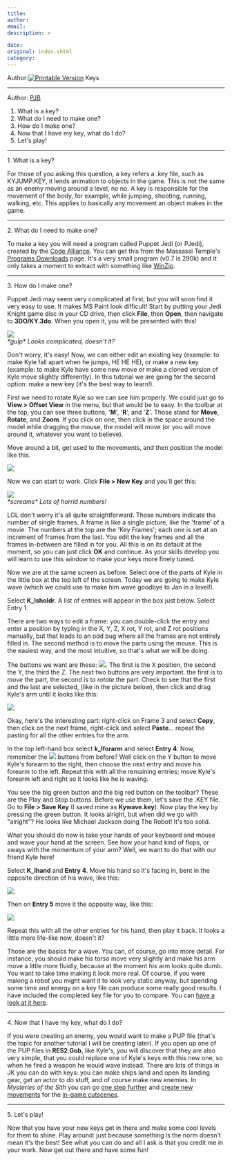 ```yaml
---
title: 
author: 
email: 
description: >

date: 
original: index.shtml
category: 
---
```


Author:[![Printable Version](/images/printable.gif)](tutorial_print.shtml)
Keys  

-----

Author: [PJB](mailto:pokejoyboy@pjb.i8.com)  
  

1.  What is a key?
2.  What do I need to make one?
3.  How do I make one?
4.  Now that I have my key, what do I do?
5.  Let's play\!

-----

1\. What is a key?

For those of you asking this question, a key refers a .key file, such as
KYJUMP.KEY, it lends animation to objects in the game. This is not the
same as an enemy moving around a level, no no. A key is responsible for
the movement of the body, for example, while jumping, shooting, running,
walking, etc. This applies to basically any movement an object makes in
the game.

-----

2\. What do I need to make one?

To make a key you will need a program called Puppet Jedi (or PJedi),
created by the [Code Alliance](http://www.code-alliance.ca/). You can
get this from the Massassi Temple's [Programs Downloads](/programs/)
page. It's a very small program (v0.7 is 290k) and it only takes a
moment to extract with something like [WinZip](http://www.winzip.com/).

-----

3\. How do I make one?

Puppet Jedi may seem very complicated at first, but you will soon find
it very easy to use. It makes MS Paint look difficult\! Start by putting
your Jedi Knight game disc in your CD drive, then click **File**, then
**Open**, then navigate to **3DO/KY.3do**. When you open it, you will be
presented with this\!

<div data-align="center">

![](keys_1.jpg)  
*\*gulp\* Looks complicated, doesn't it?*

</div>

Don't worry, it's easy\! Now, we can either edit an existing key
(example: to make Kyle fall apart when he jumps, HE HE HE), or make a
new key (example: to make Kyle have some new move or make a cloned
version of Kyle move slightly differently). In this tutorial we are
going for the second option: make a new key (it's the best way to
learn\!).

First we need to rotate Kyle so we can see him properly. We could just
go to **View \> Offset View** in the menu, but that would be to easy. In
the toolbar at the top, you can see three buttons, '**M**', '**R**', and
'**Z**'. Those stand for **Move**, **Rotate**, and **Zoom**. If you
click on one, then click in the space around the model while dragging
the mouse, the model will move (or you will move around it, whatever you
want to believe).

Move around a bit, get used to the movements, and then position the
model like this.

<div data-align="center">

![](keys_2.jpg)

</div>

Now we can start to work. Click **File \> New Key** and you'll get this:

<div data-align="center">

![](keys_3.jpg)  
*\*screams\* Lots of horrid numbers\!*

</div>

LOL don't worry it's all quite straightforward. Those numbers indicate
the number of single frames. A frame is like a single picture, like the
'frame' of a movie. The numbers at the top are the 'Key Frames'; each
one is set at an increment of frames from the last. You edit the key
frames and all the frames in-between are filled in for you. All this is
on its default at the moment, so you can just click **OK** and continue.
As your skills develop you will learn to use this window to make your
keys more finely tuned.

Now we are at the same screen as before. Select one of the parts of Kyle
in the little box at the top left of the screen. Today we are going to
make Kyle wave (which we could use to make him wave goodbye to Jan in a
level\!).

Select **K\_lsholdr**. A list of entries will appear in the box just
below. Select Entry 1.

There are two ways to edit a frame: you can double-click the entry and
enter a position by typing in the X, Y, Z, X rot, Y rot, and Z rot
positions manually, but that leads to an odd bug where all the frames
are not entirely filled in. The second method is to move the parts using
the mouse. This is the easiest way, and the most intuitive, so that's
what we will be doing.

The buttons we want are these: ![](keys_4.jpg). The first is the X
position, the second the Y, the third the Z. The next two buttons are
very important. the first is to *move* the part, the second is to
*rotate* the part. Check to see that the first and the last are
selected, (like in the picture below), then click and drag Kyle's arm
until it looks like this:

<div data-align="center">

![](keys_6.jpg)

</div>

Okay, here's the interesting part: right-click on Frame 3 and select
**Copy**, then click on the next frame, right-click and select
**Paste**... repeat the pasting for all the other entries for the arm.

In the top left-hand box select **k\_lforarm** and select **Entry 4**.
Now, remember the ![](keys_4.jpg) buttons from before? Well click on the
Y button to move Kyle's forearm to the right, then choose the next entry
and move his forearm to the left. Repeat this with all the remaining
entries; move Kyle's forearm left and right so it looks like he is
waving.

You see the big green button and the big red button on the toolbar?
These are the Play and Stop buttons. Before we use them, let's save the
.KEY file. Go to **File \> Save Key** (I saved mine as **Kywave.key**).
Now play the key by pressing the green button. It looks alright, but
when did we go with "alright"? He looks like Michael Jackson doing The
Robot\! It's too solid.

What you should do now is take your hands of your keyboard and mouse and
wave your hand at the screen. See how your hand kind of flops, or sways
with the momentum of your arm? Well, we want to do that with our friend
Kyle here\!

Select **K\_lhand** and **Entry 4**. Move his hand so it's facing in,
bent in the opposite direction of his wave, like this:

<div data-align="center">

![](keys_7.jpg)

</div>

Then on **Entry 5** move it the opposite way, like this:

<div data-align="center">

![](keys_8.jpg)

</div>

Repeat this with all the other entries for his hand, then play it back.
It looks a little more life-like now, doesn't it?

Those are the basics for a wave. You can, of course, go into more
detail. For instance, you should make his torso move very slightly and
make his arm move a little more fluidly, because at the moment his arm
looks quite dumb. You want to take time making it look more real. Of
course, if you were making a robot you might want it to look very static
anyway, but spending some time and energy on a key file can produce some
really good results. I have included the completed key file for you to
compare. You can [have a look at it here](key.key).

-----

4\. Now that I have my key, what do I do?

If you were creating an enemy, you would want to make a PUP file (that's
the topic for another tutorial I will be creating later). If you open up
one of the PUP files in **RES2.Gob**, like Kyle's, you will discover
that they are also very simple, that you could replace one of Kyle's
keys with this new one, so when he fired a weapon he would wave instead.
There are lots of things in JK you can do with keys: you can make ships
land and open its landing gear, get an actor to do stuff, and of course
make new enemies. In *Mysteries of the Sith* you can go [one step
further](/tutorials/cutscene_actor/tutorial.html) and [create new
movements](/tutorials/cutscenes/cutscenes.html) for the [in-game
cutscenes](/tutorials/cutscene2/cutscene2.html).

-----

5\. Let's play\!

Now that you have your new keys get in there and make some cool levels
for them to shine. Play around: just because something is the norm
doesn't mean it's the best\! See what you can do and all I ask is that
you credit me in your work. Now get out there and have some fun\!
